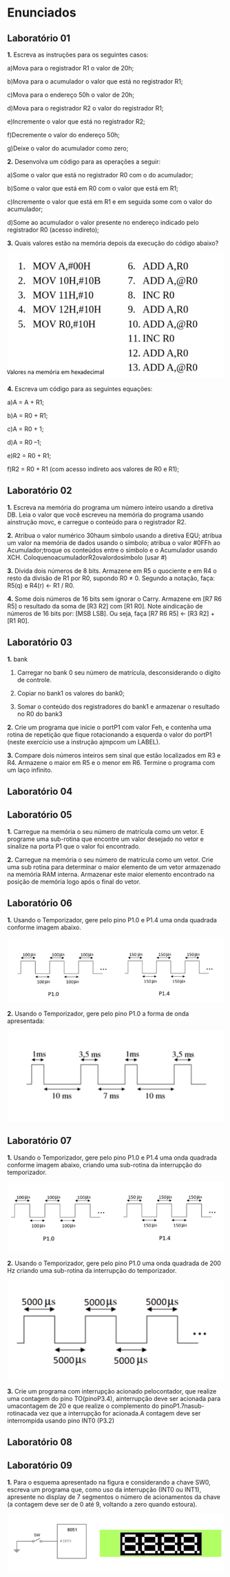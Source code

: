# Enunciados

## Laboratório 01 

**1.** Escreva as instruções para os seguintes casos:

a)Mova para o registrador R1 o valor de 20h;

b)Mova para o acumulador o valor que está no registrador R1;

c)Mova para o endereço 50h o valor de 20h;

d)Mova para o registrador R2 o valor do registrador R1;

e)Incremente o valor que está no registrador R2;

f)Decremente o valor do endereço 50h;

g)Deixe o valor do acumulador como zero;

**2.** Desenvolva um código para as operações a seguir:

a)Some o valor que está no registrador R0 com o do acumulador;

b)Some o valor que está em R0 com o valor que está em R1;

c)Incremente o valor que está em R1 e em seguida some com o valor do acumulador;

d)Some ao acumulador o valor presente no endereço indicado pelo registrador R0 (acesso indireto);

**3.** Quais valores estão na memória depois da execução do código abaixo?

![image](images/lab01_03.png)

**4.** Escreva um código para as seguintes equações:

a)A = A + R1;

b)A = R0 + R1;

c)A = R0 + 1;

d)A = R0 –1;

e)R2 = R0 + R1;

f)R2 = R0 + R1 (com acesso indireto aos valores de R0 e R1);

## Laboratório 02

**1.** Escreva na memória do programa um número inteiro usando a diretiva DB. Leia o valor que você escreveu na memória do programa usando ainstrução movc, e carregue o conteúdo para o registrador R2.

**2.** Atribua o valor numérico 30haum símbolo usando a diretiva EQU; atribua um valor na memória de dados usando o símbolo; atribua o valor #0FFh ao Acumulador;troque os conteúdos entre o símbolo e o Acumulador usando XCH. ColoquenoacumuladorR2ovalordosímbolo (usar #)

**3.** Divida dois números de 8 bits. Armazene em R5 o quociente e em R4 o resto da divisão de R1 por R0, supondo R0 ≠ 0. Segundo a notação, faça: R5(q) e R4(r) ← R1 / R0.

**4.** Some dois números de 16 bits sem ignorar o Carry. Armazene em [R7 R6 R5] o resultado da soma de [R3 R2] com [R1 R0]. Note aindicação de números de 16 bits por: [MSB LSB]. Ou seja, faça [R7 R6 R5] ← [R3 R2] + [R1 R0].

## Laboratório 03

**1.** bank

1) Carregar no bank 0 seu número de matrícula, desconsiderando o dígito de controle.

2) Copiar no bank1 os valores do bank0;

3) Somar o conteúdo dos registradores do bank1 e armazenar o resultado no R0 do bank3

**2.** Crie um programa que inicie o portP1 com valor Feh, e contenha uma rotina de repetição que fique rotacionando a esquerda o valor do portP1 (neste exercício use a instrução ajmpcom um LABEL).

**3.** Compare dois números inteiros sem sinal que estão localizados em R3 e R4. Armazene o maior em R5 e o menor em R6. Termine o programa com um laço infinito.

## Laboratório 04

## Laboratório 05

**1.** Carregue na memória o seu número de matrícula como um vetor. E programe uma sub-rotina que encontre um valor desejado no vetor e sinalize na porta P1 que o valor foi encontrado.

**2.** Carregue na memória o seu número de matrícula como um vetor. Crie uma sub rotina para determinar o maior elemento de um vetor armazenado na memória RAM interna. Armazenar este maior elemento encontrado na posição de memória logo após o final do vetor.

## Laboratório 06

**1.** Usando o Temporizador, gere pelo pino P1.0  e P1.4 uma onda quadrada conforme imagem abaixo.

![image](images/lab06_01.png)

**2.** Usando o Temporizador, gere pelo pino P1.0 a forma de onda apresentada:

![image](images/lab06_02.png)

## Laboratório 07

**1.** Usando o Temporizador, gere pelo pino P1.0  e P1.4 uma onda quadrada conforme imagem abaixo, criando uma sub-rotina da interrupção do temporizador.

![image](images/lab07_01.png)

**2.** Usando o Temporizador, gere pelo pino P1.0 uma onda quadrada de 200 Hz criando uma sub-rotina da interrupção do temporizador.

![image](images/lab07_02.png)

**3.** Crie um programa com interrupção acionado pelocontador, que realize uma contagem do pino TO(pinoP3.4), ainterrupção deve ser acionada para umacontagem de 20 e que realize o complemento do pinoP1.7nasub-rotinacada vez que a interrupção for acionada.A contagem deve ser interrompida usando pino INT0 (P3.2)

## Laboratório 08

## Laboratório 09

**1.** Para o esquema apresentado na figura e considerando a chave SW0, escreva um programa que, como uso da interrupção (INT0 ou INT1), apresente no display de 7 segmentos o número de acionamentos da chave (a contagem deve ser de 0 até 9, voltando a zero quando estoura).

![image](images/lab09_01.png)

